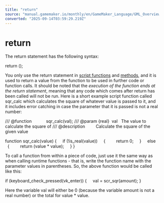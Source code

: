 ```yaml
---
title: "return"
source: "manual.gamemaker.io/monthly/en/GameMaker_Language/GML_Overview/Language_Features/return.htm"
converted: "2025-09-14T03:59:29.219Z"
---
```


# return

The return statement has the following syntax:

return (<expression>);

You only use the return statement in [script functions](../Script_Functions.md) and [methods](../Method_Variables.md), and it is used to return a value from the function to be used in further code or function calls. It should be noted that the _execution of the function ends at the return statement_, meaning that any code which comes after return has been called will not be run. Here is a short example script function called sqr\_calc which calculates the square of whatever value is passed to it, and it includes error catching in case the parameter that it is passed is not a real number:

/// @function            sqr\_calc(val);
/// @param {real}  val   The value to calculate the square of
/// @description         Calculate the square of the given value

function sqr\_calc(value)
{
    if (!is\_real(value))
    {
        return 0;
    }
    else
    {
        return (value \* value);
    }
}

To call a function from within a piece of code, just use it the same way as when calling runtime functions - that is, write the function name with the parameter values in parentheses. So, the above function would be called like this:

if (keyboard\_check\_pressed(vk\_enter))
{
    val = scr\_sqr(amount);
}

Here the variable val will either be 0 (because the variable amount is not a real number) or the total for value \* value.